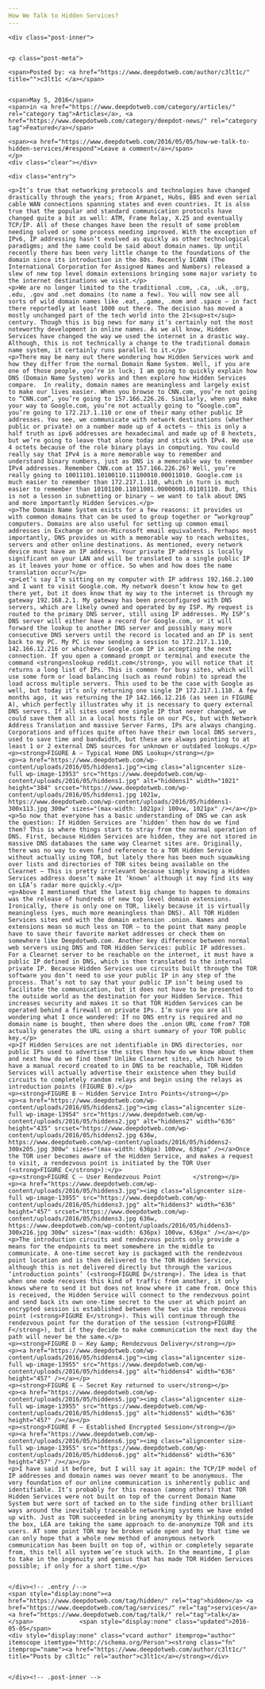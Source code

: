```yaml
---
How We Talk to Hidden Services?
---
```

<article class="post-listing post-13952 post type-post status-publish format-standard has-post-thumbnail hentry category-articles category-deepdot-news tag-hidden tag-services tag-talk">
    
    <div class="post-inner">
    
    
    <p class="post-meta">
    
    <span>Posted by: <a href="https://www.deepdotweb.com/author/c3lt1c/" title="">c3lt1c </a></span>
    
    
    <span>May 5, 2016</span>
    <span>in <a href="https://www.deepdotweb.com/category/articles/" rel="category tag">Articles</a>, <a href="https://www.deepdotweb.com/category/deepdot-news/" rel="category tag">Featured</a></span>
    
    <span><a href="https://www.deepdotweb.com/2016/05/05/how-we-talk-to-hidden-services/#respond">Leave a comment</a></span>
    </p>
    <div class="clear"></div>
    
    <div class="entry">
    
    <p>It’s true that networking protocols and technologies have changed drastically through the years; from Arpanet, Hubs, BBS and even serial cable WAN connections spanning states and even countries. It is also true that the popular and standard communication protocols have changed quite a bit as well: ATM, Frame Relay, X.25 and eventually TCP/IP. All of these changes have been the result of some problem needing solved or some process needing improved. With the exception of IPv6, IP addressing hasn’t evolved as quickly as other technological paradigms; and the same could be said about domain names. Up until recently there has been very little change to the foundations of the domain since its introduction in the 80s. Recently ICANN (The International Corporation for Assigned Names and Numbers) released a slew of new top level domain extensions bringing some major variety to the internet destinations we visit.</p>
    <p>We are no longer limited to the traditional .com, .ca, .uk, .org, .edu, .gov and .net domains (to name a few). You will now see all sorts of wild domain names like .eat, .game, .mom and .space – in fact there reportedly at least 1000 out there. The decision has moved a mostly unchanged part of the tech world into the 21<sup>st</sup> century. Though this is big news for many it’s certainly not the most noteworthy development in online names. As we all know, Hidden Services have changed the way we used the internet in a drastic way. Although, this is not technically a change to the traditional domain name system, it certainly runs parallel to it.</p>
    <p>There may be many out there wondering how Hidden Services work and how they differ from the normal Domain Name System. Well, if you are one of those people, you’re in luck; I am going to quickly explain how DNS (Domain Name System) works and then explore how Hidden Services compare.  In reality, domain names are meaningless and largely exist to make our lives easier. When you browse to CNN.com, you’re not going to “CNN.com”, you’re going to 157.166.226.26. Similarly, when you make your way to Google.com, you’re not actually going to “Google.com”, you’re going to 172.217.1.110 or one of their many other public IP addresses. You see, we communicate with network destinations (whether public or private) on a number made up of 4 octets – this is only a half truth as ipv6 addresses are hexadecimal and made up of 8 hextets, but we’re going to leave that alone today and stick with IPv4. We use 4 octets because of the role binary plays in computing. You could really say that IPv4 is a more memorable way to remember and understand binary numbers, just as DNS is a memorable way to remember IPv4 addresses. Remember CNN.com at 157.166.226.26? Well, you’re really going to 10011101.10100110.11100010.00011010. Google.com is much easier to remember than 172.217.1.110, which in turn is much easier to remember than 10101100.11011001.00000001.01101110. But, this is not a lesson in subnetting or binary – we want to talk about DNS and more importantly Hidden Services.</p>
    <p>The Domain Name System exists for a few reasons: it provides us with common domains that can be used to group together or “workgroup” computers. Domains are also useful for setting up common email addresses in Exchange or non-Microsoft email equivalents. Perhaps most importantly, DNS provides us with a memorable way to reach websites, servers and other online destinations. As mentioned, every network device must have an IP address. Your private IP address is locally significant on your LAN and will be translated to a single public IP as it leaves your home or office. So when and how does the name translation occur?</p>
    <p>Let’s say I’m sitting on my computer with IP address 192.168.2.100 and I want to visit Google.com. My network doesn’t know how to get there yet, but it does know that my way to the internet is through my gateway 192.168.2.1. My gateway has been preconfigured with DNS servers, which are likely owned and operated by my ISP. My request is routed to the primary DNS server, still using IP addresses. My ISP’s DNS server will either have a record for Google.com, or it will forward the lookup to another DNS server and possibly many more consecutive DNS servers until the record is located and an IP is sent back to my PC. My PC is now sending a session to 172.217.1.110, 142.166.12.216 or whichever Google.com IP is accepting the next connection. If you open a command prompt or terminal and execute the command <strong>nslookup reddit.com</strong>, you will notice that it returns a long list of IPs. This is common for busy sites, which will use some form or load balancing (such as round robin) to spread the load across multiple servers. This used to be the case with Google as well, but today it’s only returning one single IP 172.217.1.110. A few months ago, it was returning the IP 142.166.12.216 (as seen in FIGURE A), which perfectly illustrates why it is necessary to query external DNS servers. If all sites used one single IP that never changed, we could save them all in a local hosts file on our PCs, but with Network Address Translation and massive Server Farms, IPs are always changing. Corporations and offices quite often have their own local DNS servers, used to save time and bandwidth, but these are always pointing to at least 1 or 2 external DNS sources for unknown or outdated lookups.</p>
    <p><strong>FIGURE A – Typical Home DNS Lookup</strong></p>
    <p><a href="https://www.deepdotweb.com/wp-content/uploads/2016/05/hiddens1.jpg"><img class="aligncenter size-full wp-image-13953" src="https://www.deepdotweb.com/wp-content/uploads/2016/05/hiddens1.jpg" alt="hiddens1" width="1021" height="384" srcset="https://www.deepdotweb.com/wp-content/uploads/2016/05/hiddens1.jpg 1021w, https://www.deepdotweb.com/wp-content/uploads/2016/05/hiddens1-300x113.jpg 300w" sizes="(max-width: 1021px) 100vw, 1021px" /></a></p>
    <p>So now that everyone has a basic understanding of DNS we can ask the question: If Hidden Services are ‘hidden’ then how do we find them? This is where things start to stray from the normal operation of DNS. First, because Hidden Services are hidden, they are not stored in massive DNS databases the same way Clearnet sites are. Originally, there was no way to even find reference to a TOR Hidden Service without actually using TOR, but lately there has been much squawking over lists and directories of TOR sites being available on the Clearnet – This is pretty irrelevant because simply knowing a Hidden Services address doesn’t make It ‘known’ although it may find its way on LEA’s radar more quickly.</p>
    <p>Above I mentioned that the latest big change to happen to domains was the release of hundreds of new top level domain extensions. Ironically, there is only one on TOR, likely because it is virtually meaningless (yes, much more meaningless than DNS). All TOR Hidden Services sites end with the domain extension .onion. Names and extensions mean so much less on TOR – to the point that many people have to save their favorite market addresses or check them on somewhere like Deepdotweb.com. Another key difference between normal web servers using DNS and TOR Hidden Services: public IP addresses. For a Clearnet server to be reachable on the internet, it must have a public IP defined in DNS, which is then translated to the internal private IP. Because Hidden Services use circuits built through the TOR software you don’t need to use your public IP in any step of the process. That’s not to say that your public IP isn’t being used to facilitate the communication, but it does not have to be presented to the outside world as the destination for your Hidden Service. This increases security and makes it so that TOR Hidden Services can be operated behind a firewall on private IPs. I’m sure you are all wondering what I once wondered: If no DNS entry is required and no domain name is bought, then where does the .onion URL come from? TOR actually generates the URL using a shirt summary of your TOR public key.</p>
    <p>If Hidden Services are not identifiable in DNS directories, nor public IPs used to advertise the sites then how do we know about them and next how do we find them? Unlike Clearnet sites, which have to have a manual record created to in DNS to be reachable, TOR Hidden Services will actually advertise their existence when they build circuits to completely random relays and begin using the relays as introduction points (FIGURE B).</p>
    <p><strong>FIGURE B – Hidden Service Intro Points</strong></p>
    <p><a href="https://www.deepdotweb.com/wp-content/uploads/2016/05/hiddens2.jpg"><img class="aligncenter size-full wp-image-13954" src="https://www.deepdotweb.com/wp-content/uploads/2016/05/hiddens2.jpg" alt="hiddens2" width="636" height="435" srcset="https://www.deepdotweb.com/wp-content/uploads/2016/05/hiddens2.jpg 636w, https://www.deepdotweb.com/wp-content/uploads/2016/05/hiddens2-300x205.jpg 300w" sizes="(max-width: 636px) 100vw, 636px" /></a>Once the TOR user becomes aware of the Hidden Service, and makes a request to visit, a rendezvous point is initiated by the TOR User (<strong>FIGURE C</strong>):</p>
    <p><strong>FIGURE C – User Rendezvous Point         </strong></p>
    <p><a href="https://www.deepdotweb.com/wp-content/uploads/2016/05/hiddens3.jpg"><img class="aligncenter size-full wp-image-13955" src="https://www.deepdotweb.com/wp-content/uploads/2016/05/hiddens3.jpg" alt="hiddens3" width="636" height="457" srcset="https://www.deepdotweb.com/wp-content/uploads/2016/05/hiddens3.jpg 636w, https://www.deepdotweb.com/wp-content/uploads/2016/05/hiddens3-300x216.jpg 300w" sizes="(max-width: 636px) 100vw, 636px" /></a></p>
    <p>The introduction circuits and rendezvous points only provide a means for the endpoints to meet somewhere in the middle to communicate. A one-time secret key is packaged with the rendezvous point location and is then delivered to the TOR Hidden Service, although this is not delivered directly but through the various ‘introduction points’ (<strong>FIGURE D</strong>). The idea is that when one node receives this kind of traffic from another, it only knows where to send it but does not know where it came from. Once this is received, the Hidden Service will connect to the rendezvous point and send back its own one-time secret to the user at which point an encrypted session is established between the two via the rendezvous point (<strong>FIGURE E</strong>). This will continue through the rendezvous point for the duration of the session (<strong>FIGURE F</strong>), but if they decide to make communication the next day the path will never be the same.</p>
    <p><strong>FIGURE D – Key &amp; Rendezvous Delivery</strong></p>
    <p><a href="https://www.deepdotweb.com/wp-content/uploads/2016/05/hiddens4.jpg"><img class="aligncenter size-full wp-image-13955" src="https://www.deepdotweb.com/wp-content/uploads/2016/05/hiddens4.jpg" alt="hiddens4" width="636" height="457" /></a></p>
    <p><strong>FIGURE E – Secret Key returned to user</strong></p>
    <p><a href="https://www.deepdotweb.com/wp-content/uploads/2016/05/hiddens5.jpg"><img class="aligncenter size-full wp-image-13955" src="https://www.deepdotweb.com/wp-content/uploads/2016/05/hiddens5.jpg" alt="hiddens5" width="636" height="457" /></a></p>
    <p><strong>FIGURE F – Established Encrypted Session</strong></p>
    <p><a href="https://www.deepdotweb.com/wp-content/uploads/2016/05/hiddens6.jpg"><img class="aligncenter size-full wp-image-13955" src="https://www.deepdotweb.com/wp-content/uploads/2016/05/hiddens6.jpg" alt="hiddens6" width="636" height="457" /></a></p>
    <p>I have said it before, but I will say it again: the TCP/IP model of IP addresses and domain names was never meant to be anonymous. The very foundation of our online communication is inherently public and identifiable. It’s probably for this reason (among others) that TOR Hidden Services were not built on top of the current Domain Name System but were sort of tacked on to the side finding other brilliant ways around the inevitably traceable networking systems we have ended up with. Just as TOR succeeded in bring anonymity by thinking outside the box, LEA are taking the same approach to de-anonymize TOR and its users. AT some point TOR may be broken wide open and by that time we can only hope that a whole new method of anonymous network communication has been built on top of, within or completely separate from, this tell all system we’re stuck with. In the meantime, I plan to take in the ingenuity and genius that has made TOR Hidden Services possible; if only for a short time.</p>
    
    
    </div><!-- .entry /-->
    <span style="display:none"><a href="https://www.deepdotweb.com/tag/hidden/" rel="tag">hidden</a> <a href="https://www.deepdotweb.com/tag/services/" rel="tag">services</a> <a href="https://www.deepdotweb.com/tag/talk/" rel="tag">talk</a></span>				<span style="display:none" class="updated">2016-05-05</span>
    <div style="display:none" class="vcard author" itemprop="author" itemscope itemtype="http://schema.org/Person"><strong class="fn" itemprop="name"><a href="https://www.deepdotweb.com/author/c3lt1c/" title="Posts by c3lt1c" rel="author">c3lt1c</a></strong></div>
    
    
    </div><!-- .post-inner -->
</article><!-- .post-listing -->

